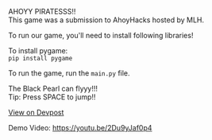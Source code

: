 AHOYY PIRATESSS!!<br>
This game was a submission to AhoyHacks hosted by MLH.

To run our game, you'll need to install following libraries!

To install pygame:<br>
```pip install pygame```

To run the game, run the ```main.py``` file.

The Black Pearl can flyyy!!!<br>
Tip: Press SPACE to jump!!

[View on Devpost](https://devpost.com/software/heart-of-the-sea?ref_content=user-portfolio&ref_feature=in_progress)

Demo Video: https://youtu.be/2Du9yJaf0p4
